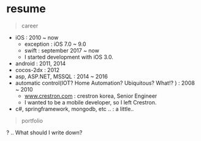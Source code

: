 # resume

> career
- iOS : 2010 ~ now
	- exception : iOS 7.0 ~ 9.0
	- swift : september 2017 ~ now
	- I started development with iOS 3.0.
- android : 2011, 2014
- cocos-2dx : 2012
- asp, ASP.NET, MSSQL : 2014 ~ 2016
- automatic control(IOT? Home Automation? Ubiquitous? What!? ) : 2008 ~ 2010 
	- www.crestron.com : crestron korea, Senior Engineer
	- I wanted to be a mobile developer, so I left Crestron.
- c#, springframework, mongodb, etc .. : a little..

> portfolio

? ..
What should I write down?

